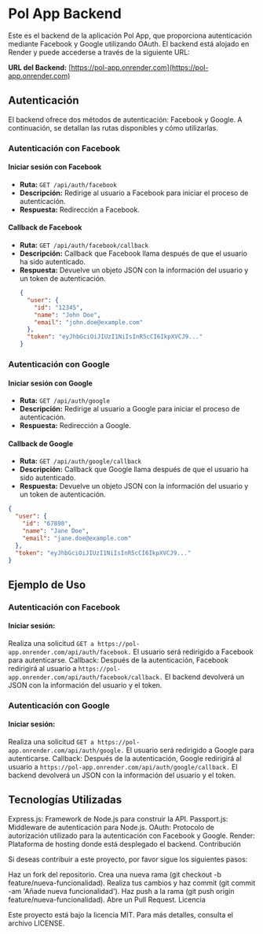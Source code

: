 # Pol App Backend

Este es el backend de la aplicación Pol App, que proporciona autenticación mediante Facebook y Google utilizando OAuth. El backend está alojado en Render y puede accederse a través de la siguiente URL:

**URL del Backend:** [https://pol-app.onrender.com](https://pol-app.onrender.com)

## Autenticación

El backend ofrece dos métodos de autenticación: Facebook y Google. A continuación, se detallan las rutas disponibles y cómo utilizarlas.

### Autenticación con Facebook

#### Iniciar sesión con Facebook

- **Ruta:** `GET /api/auth/facebook`
- **Descripción:** Redirige al usuario a Facebook para iniciar el proceso de autenticación.
- **Respuesta:** Redirección a Facebook.

#### Callback de Facebook

- **Ruta:** `GET /api/auth/facebook/callback`
- **Descripción:** Callback que Facebook llama después de que el usuario ha sido autenticado.
- **Respuesta:** Devuelve un objeto JSON con la información del usuario y un token de autenticación.
  ```json
  {
    "user": {
      "id": "12345",
      "name": "John Doe",
      "email": "john.doe@example.com"
    },
    "token": "eyJhbGciOiJIUzI1NiIsInR5cCI6IkpXVCJ9..."
  }
  ```

### Autenticación con Google

#### Iniciar sesión con Google

- **Ruta:** `GET /api/auth/google`
- **Descripción:**  Redirige al usuario a Google para iniciar el proceso de autenticación.
- **Respuesta:** Redirección a Google.

#### Callback de Google

- **Ruta:**  `GET /api/auth/google/callback`
- **Descripción:** Callback que Google llama después de que el usuario ha sido autenticado.
- **Respuesta:** Devuelve un objeto JSON con la información del usuario y un token de autenticación.

```json
{
  "user": {
    "id": "67890",
    "name": "Jane Doe",
    "email": "jane.doe@example.com"
  },
  "token": "eyJhbGciOiJIUzI1NiIsInR5cCI6IkpXVCJ9..."
}
```

## Ejemplo de Uso

### Autenticación con Facebook

#### Iniciar sesión:
Realiza una solicitud `GET a https://pol-app.onrender.com/api/auth/facebook.`
El usuario será redirigido a Facebook para autenticarse.
Callback:
Después de la autenticación, Facebook redirigirá al usuario a `https://pol-app.onrender.com/api/auth/facebook/callback.`
El backend devolverá un JSON con la información del usuario y el token.

### Autenticación con Google

#### Iniciar sesión:
Realiza una solicitud `GET a https://pol-app.onrender.com/api/auth/google.`
El usuario será redirigido a Google para autenticarse.
Callback:
Después de la autenticación, Google redirigirá al usuario a `https://pol-app.onrender.com/api/auth/google/callback.`
El backend devolverá un JSON con la información del usuario y el token.

## Tecnologías Utilizadas

Express.js: Framework de Node.js para construir la API.
Passport.js: Middleware de autenticación para Node.js.
OAuth: Protocolo de autorización utilizado para la autenticación con Facebook y Google.
Render: Plataforma de hosting donde está desplegado el backend.
Contribución

Si deseas contribuir a este proyecto, por favor sigue los siguientes pasos:

Haz un fork del repositorio.
Crea una nueva rama (git checkout -b feature/nueva-funcionalidad).
Realiza tus cambios y haz commit (git commit -am 'Añade nueva funcionalidad').
Haz push a la rama (git push origin feature/nueva-funcionalidad).
Abre un Pull Request.
Licencia

Este proyecto está bajo la licencia MIT. Para más detalles, consulta el archivo LICENSE.